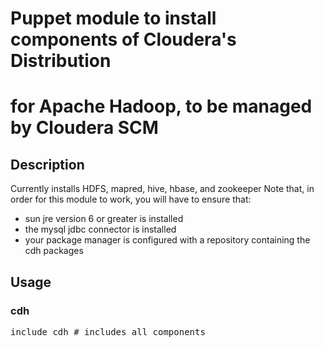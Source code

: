 # Puppet module to install components of Cloudera's Distribution 
# for Apache Hadoop, to be managed by Cloudera SCM

## Description
Currently installs HDFS, mapred, hive, hbase, and zookeeper
Note that, in order for this module to work, you will have to ensure that:
* sun jre version 6 or greater is installed
* the mysql jdbc connector is installed
* your package manager is configured with a repository containing the
  cdh packages

## Usage

### cdh
<pre>
include cdh # includes all components
</pre>

